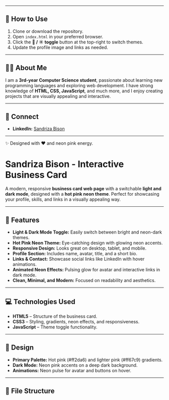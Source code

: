 
---

## 🚀 How to Use

1. Clone or download the repository.  
2. Open `index.html` in your preferred browser.  
3. Click the **🌙 / ☀️ toggle** button at the top-right to switch themes.  
4. Update the profile image and links as needed.  

---

## 👨‍💻 About Me

I am a **3rd-year Computer Science student**, passionate about learning new programming languages and exploring web development. I have strong knowledge of **HTML, CSS, JavaScript**, and much more, and I enjoy creating projects that are visually appealing and interactive.  

---

## 🔗 Connect

- **LinkedIn:** [Sandriza Bison](https://www.linkedin.com/in/sandriza-bison-48488330a)  

---

✨ Designed with ❤️ and neon pink energy.



# Sandriza Bison - Interactive Business Card

A modern, responsive **business card web page** with a switchable **light and dark mode**, designed with a **hot pink neon theme**. Perfect for showcasing your profile, skills, and links in a visually appealing way.

---

## 🔹 Features

- **Light & Dark Mode Toggle:** Easily switch between bright and neon-dark themes.  
- **Hot Pink Neon Theme:** Eye-catching design with glowing neon accents.  
- **Responsive Design:** Looks great on desktop, tablet, and mobile.  
- **Profile Section:** Includes name, avatar, title, and a short bio.  
- **Links & Contact:** Showcase social links like LinkedIn with hover animations.  
- **Animated Neon Effects:** Pulsing glow for avatar and interactive links in dark mode.  
- **Clean, Minimal, and Modern:** Focused on readability and aesthetics.

---

## 💻 Technologies Used

- **HTML5** – Structure of the business card.  
- **CSS3** – Styling, gradients, neon effects, and responsiveness.  
- **JavaScript** – Theme toggle functionality.  

---

## 🎨 Design

- **Primary Palette:** Hot pink (#ff2da6) and lighter pink (#ff67c9) gradients.  
- **Dark Mode:** Neon pink accents on a deep dark background.  
- **Animations:** Neon pulse for avatar and buttons on hover.  

---

## 📂 File Structure


